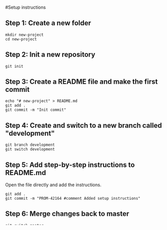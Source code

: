 #Setup instructions

## Step 1: Create a new folder
```
mkdir new-project
cd new-project
```
## Step 2: Init a new repository
```
git init
```
## Step 3: Create a README file and make the first commit
```
echo "# new-project" > README.md
git add .
git commit -m "Init commit"
```
## Step 4: Create and switch to a new branch called "development"
```
git branch development
git switch development
```
## Step 5: Add step-by-step instructions to README.md
Open the file directly and add the instructions.
```
git add .
git commit -m "PROM-42164 #comment Added setup instructions"
```
## Step 6: Merge changes back to master
```
git switch master
git merge development
```
## Step 7: Push to GitHub
```
git remote add origin https://github.com/YOUR_USERNAME/new-project.git
git branch -m master
git push -u origin master
git push origin development
```
